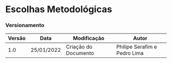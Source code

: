 # Escolhas Metodológicas 

### Versionamento

| Versão | Data       | Modificação          | Autor                        |
| ------ | ---------- | -------------------- | ---------------------------- |
| 1.0    | 25/01/2022 | Criação do Documento | Philipe Serafim e Pedro Lima |